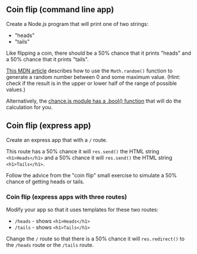 

## Coin flip (command line app)

Create a Node.js program that will print one of two strings:

- "heads"
- "tails"

Like flipping a coin, there should be a 50% chance that it prints "heads" and a 50% chance that it prints "tails".

[This MDN article](https://developer.mozilla.org/en-US/docs/Web/JavaScript/Reference/Global_Objects/Math/random) describes how to use the `Math.random()` function to generate a random number between 0 and some maximum value. (Hint: check if the result is in the upper or lower half of the range of possible values.)

Alternatively, the [chance.js module has a .bool() function](https://chancejs.com/basics/bool.html) that will do the calculation for you.


## Coin flip (express app)

Create an express app that with a `/` route.

This route has a 50% chance it will `res.send()` the HTML string `<h1>Heads</h1>` and a 50% chance it will `res.send()` the HTML string `<h1>Tails</h1>`.

Follow the advice from the "coin flip" small exercise to simulate a 50% chance of getting heads or tails.

### Coin flip (express apps with three routes)

Modify your app so that it uses templates for these two routes:

- `/heads` - shows `<h1>Heads</h1>`
- `/tails` - shows `<h1>Tails</h1>`

Change the `/` route so that there is a 50% chance it will `res.redirect()` to the `/heads` route or the `/tails` route.
